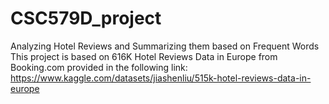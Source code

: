 # CSC579D_project
Analyzing Hotel Reviews and Summarizing them based on Frequent Words
This project is based on 616K Hotel Reviews Data in Europe from Booking.com provided in the following link:
https://www.kaggle.com/datasets/jiashenliu/515k-hotel-reviews-data-in-europe
